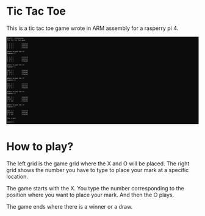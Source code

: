 # Tic Tac Toe

This is a tic tac toe game wrote in ARM assembly for a rasperry pi 4.

![Game Screenshot](tictactoe-example.jpg)

# How to play?

The left grid is the game grid where the X and O will be placed. The right grid
shows the number you have to type to place your mark at a specific location.

The game starts with the X. You type the number corresponding to the position
where you want to place your mark. And then the O plays.

The game ends where there is a winner or a draw.
